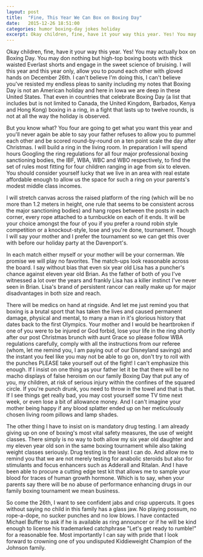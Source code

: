 ```yaml
---
layout: post
title:  "Fine, This Year We Can Box on Boxing Day"
date:   2015-12-26 18:51:00
categories: humor boxing-day jokes holiday
excerpt: Okay children, fine, have it your way this year. Yes! You may actually box on Boxing Day. You may don nothing but high-top boxing boots with thick waisted Everlast shorts and engage in the sweet science of bruising...
---
```


Okay children, fine, have it your way this year. Yes! You may actually box on Boxing Day. You may don nothing but high-top boxing boots with thick waisted Everlast shorts and engage in the sweet science of bruising. I will this year and this year only, allow you to pound each other with gloved hands on December 26th. I can't believe I'm doing this, I can't believe you've resisted my endless pleas to sanity including my notes that Boxing Day is not an American holiday and here in Iowa we are deep in these United States. That even in countries that celebrate Boxing Day (a list that includes but is not limited to Canada, the United Kingdom, Barbados, Kenya and Hong Kong) boxing in a ring, in a fight that lasts up to twelve rounds, is not at all the way the holiday is observed.

But you know what? You four are going to get what you want this year and you'll never again be able to say your father refuses to allow you to pummel each other and be scored round-by-round on a ten point scale the day after Christmas. I will build a ring in the living room. In preparation I will spend hours Googling the ring regulations for all four major professional boxing sanctioning bodies, the IBF, WBA, WBC and WBO respectively, to find the set of rules most fitting for four children ranging in age from six to eleven. You should consider yourself lucky that we live in an area with real estate affordable enough to allow us the space for such a ring on your parents's modest middle class incomes.

I will stretch canvas across the raised platform of the ring (which will be no more than 1.2 meters in height, one rule that seems to be consistent across the major sanctioning bodies) and hang ropes between the posts in each corner, every rope attached to a turnbuckle on each of it ends. It will be your choice amongst the four of you if you prefer a round robin style competition or a knockout-style, lose and you're done, tournament. Though I will say your mother and I prefer the tournament so we can get this over with before our holiday party at the Davenport's. 

In each match either myself or your mother will be your cornerman. We promise we will play no favorites. The match-ups look reasonable across the board. I say without bias that even six year old Lisa has a puncher's chance against eleven year old Brian. As the father of both of you I've witnessed a lot over the years and frankly Lisa has a killer instinct I've never seen in Brian. Lisa's brand of persistent rancor can really make up for major disadvantages in both size and reach. 

There will be medics on hand at ringside. And let me just remind you that boxing is a brutal sport that has taken the lives and caused permanent damage, physical and mental, to many a man in it's glorious history that dates back to the first Olympics. Your mother and I would be heartbroken if one of you were to be injured or God forbid, lose your life in the ring shortly after our post Christmas brunch with aunt Grace so please follow WBA regulations carefully, comply with all the instructions from our referee (whom, let me remind you, I am paying out of our Disneyland savings) and the instant you feel like you may not be able to go on, don't try to roll with the punches PLEASE take yourself out of the fight! I can't emphasize this enough. If I insist on one thing as your father let it be that there will be no macho displays of false heroism on our family Boxing Day that put any of you, my children, at risk of serious injury within the confines of the squared circle. If you're punch drunk, you need to throw in the towel and that is that. If I see things get really bad, you may cost yourself some TV time next week, or even lose a bit of allowance money. And I can't imagine your mother being happy if any blood splatter ended up on her meticulously chosen living room pillows and lamp shades.

The other thing I have to insist on is mandatory drug testing. I am already giving up on one of boxing's most vital safety measures, the use of weight classes. There simply is no way to both allow my six year old daughter and my eleven year old son in the same boxing tournament while also taking weight classes seriously. Drug testing is the least I can do. And allow me to remind you that we are not merely testing for anabolic steroids but also for stimulants and focus enhancers such as Adderall and Ritalan. And I have been able to procure a cutting edge test kit that allows me to sample your blood for traces of human growth hormone. Which is to say, when your parents say there will be no abuse of performance enhancing drugs in our family boxing tournament we mean business.

So come the 26th, I want to see confident jabs and crisp uppercuts. It goes without saying no child in this family has a glass jaw. No playing possum, no rope-a-dope, no sucker punches and no low blows. I have contacted Michael Buffer to ask if he is available as ring announcer or if he will be kind enough to license his trademarked catchphrase "Let's get ready to rumble!" for a reasonable fee. Most importantly I can say with pride that I look forward to crowning one of you undisputed Kiddieweight Champion of the Johnson family. 